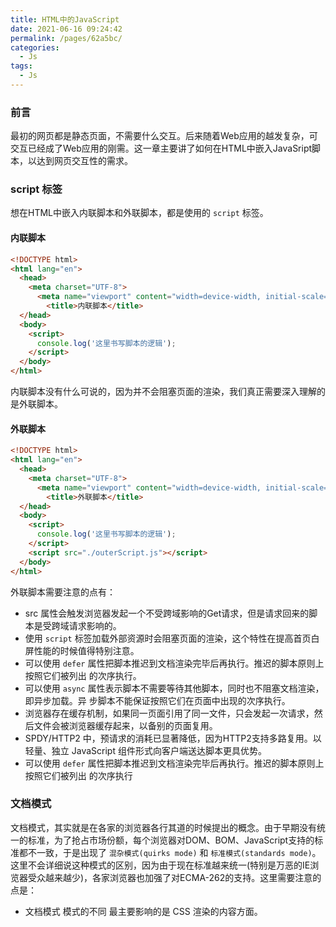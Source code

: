 ```yaml
---
title: HTML中的JavaScript
date: 2021-06-16 09:24:42
permalink: /pages/62a5bc/
categories:
  - Js
tags:
  - Js
---
```

### 前言

最初的网页都是静态页面，不需要什么交互。后来随着Web应用的越发复杂，可交互已经成了Web应用的刚需。这一章主要讲了如何在HTML中嵌入JavaSript脚本，以达到网页交互性的需求。

### script 标签

想在HTML中嵌入内联脚本和外联脚本，都是使用的 `script` 标签。

#### 内联脚本

```html
<!DOCTYPE html>
<html lang="en">
  <head>
    <meta charset="UTF-8">
      <meta name="viewport" content="width=device-width, initial-scale=1.0">
        <title>内联脚本</title>
  </head>
  <body>
    <script>
      console.log('这里书写脚本的逻辑');
    </script>
  </body>
</html>
```

内联脚本没有什么可说的，因为并不会阻塞页面的渲染，我们真正需要深入理解的是外联脚本。

#### 外联脚本

```html
<!DOCTYPE html>
<html lang="en">
  <head>
    <meta charset="UTF-8">
      <meta name="viewport" content="width=device-width, initial-scale=1.0">
        <title>外联脚本</title>
  </head>
  <body>
    <script>
      console.log('这里书写脚本的逻辑');
    </script>
    <script src="./outerScript.js"></script>
  </body>
</html>
```

外联脚本需要注意的点有：

- src 属性会触发浏览器发起一个不受跨域影响的Get请求，但是请求回来的脚本是受跨域请求影响的。
- 使用 `script` 标签加载外部资源时会阻塞页面的渲染，这个特性在提高首页白屏性能的时候值得特别注意。
- 可以使用 `defer` 属性把脚本推迟到文档渲染完毕后再执行。推迟的脚本原则上按照它们被列出 的次序执行。
- 可以使用 `async` 属性表示脚本不需要等待其他脚本，同时也不阻塞文档渲染，即异步加载。异 步脚本不能保证按照它们在页面中出现的次序执行。
- 浏览器存在缓存机制，如果同一页面引用了同一文件，只会发起一次请求，然后文件会被浏览器缓存起来，以备别的页面复用。
- SPDY/HTTP2 中，预请求的消耗已显著降低，因为HTTP2支持多路复用。以轻量、独立 JavaScript 组件形式向客户端送达脚本更具优势。
- 可以使用 `defer` 属性把脚本推迟到文档渲染完毕后再执行。推迟的脚本原则上按照它们被列出 的次序执行

### 文档模式

文档模式，其实就是在各家的浏览器各行其道的时候提出的概念。由于早期没有统一的标准，为了抢占市场份额，每个浏览器对DOM、BOM、JavaScript支持的标准都不一致，于是出现了 `混杂模式(quirks mode)` 和 `标准模式(standards mode)`。这里不会详细说这种模式的区别，因为由于现在标准越来统一(特别是万恶的IE浏览器受众越来越少)，各家浏览器也加强了对ECMA-262的支持。这里需要注意的点是：

- 文档模式 模式的不同 最主要影响的是 CSS 渲染的内容方面。
